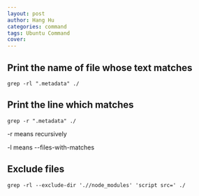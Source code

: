 ```yaml
---
layout: post
author: Hang Hu
categories: command
tags: Ubuntu Command 
cover: 
---
```


## Print the name of file whose text matches

```
grep -rl ".metadata" ./
```

## Print the line which matches

```
grep -r ".metadata" ./
```

-r means recursively  

-l means --files-with-matches 

## Exclude files

```
grep -rl --exclude-dir './/node_modules' 'script src=' ./
```
